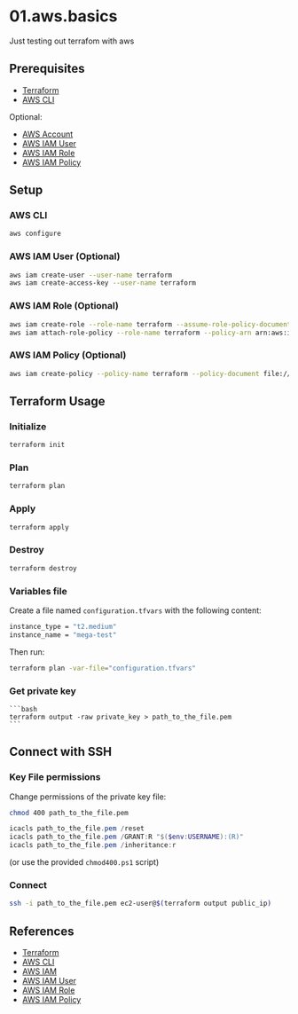 # 01.aws.basics

Just testing out terrafom with aws

## Prerequisites

- [Terraform](https://www.terraform.io/downloads.html)
- [AWS CLI](https://docs.aws.amazon.com/cli/latest/userguide/cli-chap-install.html)

Optional:

- [AWS Account](https://aws.amazon.com/premiumsupport/knowledge-center/create-and-activate-aws-account/)
- [AWS IAM User](https://docs.aws.amazon.com/IAM/latest/UserGuide/id_users_create.html)
- [AWS IAM Role](https://docs.aws.amazon.com/IAM/latest/UserGuide/id_roles_create.html)
- [AWS IAM Policy](https://docs.aws.amazon.com/IAM/latest/UserGuide/access_policies_create.html)

## Setup

### AWS CLI

```bash
aws configure
```

### AWS IAM User (Optional)

```bash
aws iam create-user --user-name terraform
aws iam create-access-key --user-name terraform
```

### AWS IAM Role (Optional)

```bash
aws iam create-role --role-name terraform --assume-role-policy-document file://aws/iam/terraform-role.json
aws iam attach-role-policy --role-name terraform --policy-arn arn:aws:iam::aws:policy/AdministratorAccess
```

### AWS IAM Policy (Optional)

```bash
aws iam create-policy --policy-name terraform --policy-document file://aws/iam/terraform-policy.json
```

## Terraform Usage

### Initialize

```bash
terraform init
```

### Plan

```bash
terraform plan
```

### Apply

```bash
terraform apply
```

### Destroy

```bash
terraform destroy
```

### Variables file

Create a file named `configuration.tfvars` with the following content:

```bash
instance_type = "t2.medium"
instance_name = "mega-test"
```

Then run:

```bash
terraform plan -var-file="configuration.tfvars"
```

### Get private key

    ```bash
    terraform output -raw private_key > path_to_the_file.pem
    ```

## Connect with SSH

### Key File permissions

Change permissions of the private key file:

```bash
chmod 400 path_to_the_file.pem
```

```powershell
icacls path_to_the_file.pem /reset
icacls path_to_the_file.pem /GRANT:R "$($env:USERNAME):(R)"
icacls path_to_the_file.pem /inheritance:r
```

(or use the provided `chmod400.ps1` script)

### Connect

```bash
ssh -i path_to_the_file.pem ec2-user@$(terraform output public_ip)
```

## References

- [Terraform](https://www.terraform.io/)
- [AWS CLI](https://aws.amazon.com/cli/)
- [AWS IAM](https://aws.amazon.com/iam/)
- [AWS IAM User](https://docs.aws.amazon.com/IAM/latest/UserGuide/id_users.html)
- [AWS IAM Role](https://docs.aws.amazon.com/IAM/latest/UserGuide/id_roles.html)
- [AWS IAM Policy](https://docs.aws.amazon.com/IAM/latest/UserGuide/access_policies.html)

